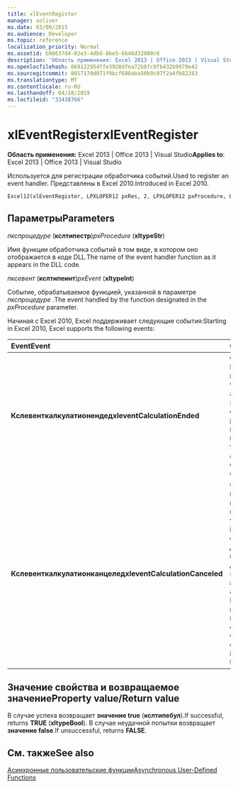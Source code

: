 ```yaml
---
title: xlEventRegister
manager: soliver
ms.date: 03/09/2015
ms.audience: Developer
ms.topic: reference
localization_priority: Normal
ms.assetid: b98637d4-02e3-4dbd-8be5-6b46d32980c6
description: 'Область применения: Excel 2013 | Office 2013 | Visual Studio'
ms.openlocfilehash: 869122954ffe3928dfea72b8fc9fb432b9979e42
ms.sourcegitcommit: 8657170d071f9bcf680aba50b9c07f2a4fb82283
ms.translationtype: MT
ms.contentlocale: ru-RU
ms.lasthandoff: 04/28/2019
ms.locfileid: "33438766"
---
```

# <a name="xleventregister"></a><span data-ttu-id="6c663-103">xlEventRegister</span><span class="sxs-lookup"><span data-stu-id="6c663-103">xlEventRegister</span></span>

 <span data-ttu-id="6c663-104">**Область применения:** Excel 2013 | Office 2013 | Visual Studio</span><span class="sxs-lookup"><span data-stu-id="6c663-104">**Applies to**: Excel 2013 | Office 2013 | Visual Studio</span></span> 
  
<span data-ttu-id="6c663-105">Используется для регистрации обработчика событий.</span><span class="sxs-lookup"><span data-stu-id="6c663-105">Used to register an event handler.</span></span> <span data-ttu-id="6c663-106">Представлены в Excel 2010.</span><span class="sxs-lookup"><span data-stu-id="6c663-106">Introduced in Excel 2010.</span></span>
  
```vb
Excel12(xlEventRegister, LPXLOPER12 pxRes, 2, LPXLOPER12 pxProcedure, LPXLOPER12 pxEvent);
```

## <a name="parameters"></a><span data-ttu-id="6c663-107">Параметры</span><span class="sxs-lookup"><span data-stu-id="6c663-107">Parameters</span></span>

 <span data-ttu-id="6c663-108">_пкспроцедуре_ (**кслтипестр**)</span><span class="sxs-lookup"><span data-stu-id="6c663-108">_pxProcedure_ (**xltypeStr**)</span></span>
  
<span data-ttu-id="6c663-109">Имя функции обработчика событий в том виде, в котором оно отображается в коде DLL.</span><span class="sxs-lookup"><span data-stu-id="6c663-109">The name of the event handler function as it appears in the DLL code.</span></span>
  
 <span data-ttu-id="6c663-110">_пксевент_ (**кслтипеинт**)</span><span class="sxs-lookup"><span data-stu-id="6c663-110">_pxEvent_ (**xltypeInt**)</span></span>
  
<span data-ttu-id="6c663-111">Событие, обрабатываемое функцией, указанной в параметре _пкспроцедуре_ .</span><span class="sxs-lookup"><span data-stu-id="6c663-111">The event handled by the function designated in the  _pxProcedure_ parameter.</span></span> 
  
<span data-ttu-id="6c663-112">Начиная с Excel 2010, Excel поддерживает следующие события:</span><span class="sxs-lookup"><span data-stu-id="6c663-112">Starting in Excel 2010, Excel supports the following events:</span></span>
  
|<span data-ttu-id="6c663-113">**Event**</span><span class="sxs-lookup"><span data-stu-id="6c663-113">**Event**</span></span>|<span data-ttu-id="6c663-114">**Описание**</span><span class="sxs-lookup"><span data-stu-id="6c663-114">**Description**</span></span>|
|:-----|:-----|
|<span data-ttu-id="6c663-115">**Кслевенткалкулатионендед**</span><span class="sxs-lookup"><span data-stu-id="6c663-115">**xleventCalculationEnded**</span></span> <br/> |<span data-ttu-id="6c663-116">Создается, когда Excel завершает вычисление.</span><span class="sxs-lookup"><span data-stu-id="6c663-116">Raised when Excel completes a calculation.</span></span> <span data-ttu-id="6c663-117">После этого события можно освобождать ресурсы, выделенные в ходе вычисления.</span><span class="sxs-lookup"><span data-stu-id="6c663-117">You can free any resources allocated during the calculation after this event.</span></span>  <br/> |
|<span data-ttu-id="6c663-118">**Кслевенткалкулатионканцелед**</span><span class="sxs-lookup"><span data-stu-id="6c663-118">**xleventCalculationCanceled**</span></span> <br/> |<span data-ttu-id="6c663-119">Создается, когда пользователь прерывает вычисление.</span><span class="sxs-lookup"><span data-stu-id="6c663-119">Raised when the user interrupts the calculation.</span></span> <span data-ttu-id="6c663-120">XLL должен остановить все асинхронные действия.</span><span class="sxs-lookup"><span data-stu-id="6c663-120">The XLL should stop any asynchronous activities.</span></span> <span data-ttu-id="6c663-121">Событие Калкулатионендед вызывается сразу после этого события.</span><span class="sxs-lookup"><span data-stu-id="6c663-121">The CalculationEnded event is raised immediately following this event.</span></span>  <br/> |
   
## <a name="property-valuereturn-value"></a><span data-ttu-id="6c663-122">Значение свойства и возвращаемое значение</span><span class="sxs-lookup"><span data-stu-id="6c663-122">Property value/Return value</span></span>

<span data-ttu-id="6c663-123">В случае успеха возвращает **значение true** (**кслтипебул**).</span><span class="sxs-lookup"><span data-stu-id="6c663-123">If successful, returns **TRUE** (**xltypeBool**).</span></span> <span data-ttu-id="6c663-124">В случае неудачной попытки возвращает **значение false**.</span><span class="sxs-lookup"><span data-stu-id="6c663-124">If unsuccessful, returns **FALSE**.</span></span>
  
## <a name="see-also"></a><span data-ttu-id="6c663-125">См. также</span><span class="sxs-lookup"><span data-stu-id="6c663-125">See also</span></span>



[<span data-ttu-id="6c663-126">Асинхронные пользовательские функции</span><span class="sxs-lookup"><span data-stu-id="6c663-126">Asynchronous User-Defined Functions</span></span>](asynchronous-user-defined-functions.md)

